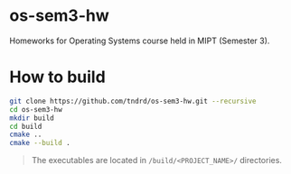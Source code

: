 # os-sem3-hw
Homeworks for Operating Systems course held in MIPT (Semester 3).

# How to build
```bash
git clone https://github.com/tndrd/os-sem3-hw.git --recursive
cd os-sem3-hw
mkdir build
cd build
cmake ..
cmake --build .
```
> The executables are located in ```/build/<PROJECT_NAME>/``` directories.
